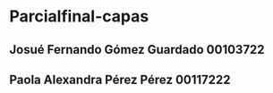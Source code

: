 # Parcialfinal-capas
## Josué Fernando Gómez Guardado 00103722
## Paola Alexandra Pérez Pérez 00117222
